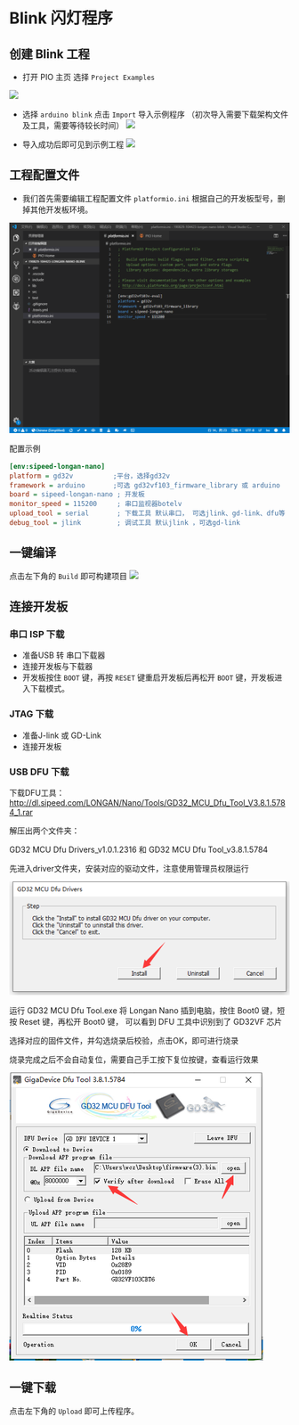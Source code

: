 Blink 闪灯程序
=====

## 创建 Blink 工程

* 打开 PIO 主页 选择 `Project Examples`

![](http://blog.sipeed.com/wp-content/uploads/2019/04/d977e844490e6ccc4625f701883a29f5.png)

* 选择 `arduino blink` 点击 `Import` 导入示例程序 （初次导入需要下载架构文件及工具，需要等待较长时间）
![](http://blog.sipeed.com/wp-content/uploads/2019/04/82943a6b74077e6210e2d9421cb5438f.png)

* 导入成功后即可见到示例工程
![](http://blog.sipeed.com/wp-content/uploads/2019/04/1262373ca7b0b483e30dac1124adaabf.png)

## 工程配置文件


* 我们首先需要编辑工程配置文件 `platformio.ini` 根据自己的开发板型号，删掉其他开发板环境。

![](assets/../../../assets/pio_ini_cfg.png)

配置示例
```ini
[env:sipeed-longan-nano]
platform = gd32v          ;平台，选择gd32v
framework = arduino       ;可选 gd32vf103_firmware_library 或 arduino
board = sipeed-longan-nano ; 开发板
monitor_speed = 115200     ; 串口监视器botelv
upload_tool = serial       ; 下载工具 默认串口， 可选jlink、gd-link、dfu等
debug_tool = jlink         ; 调试工具 默认jlink ，可选gd-link
```

## 一键编译

点击左下角的 `Build` 即可构建项目
![](http://blog.sipeed.com/wp-content/uploads/2019/04/a826bb03ebfe5226fa3bcc336179e763.png)

## 连接开发板
### 串口 ISP 下载
* 准备USB 转 串口下载器
* 连接开发板与下载器
* 开发板按住 `BOOT` 键，再按 `RESET` 键重启开发板后再松开 `BOOT` 键，开发板进入下载模式。

### JTAG 下载
* 准备J-link 或 GD-Link 
* 连接开发板

### USB DFU 下载
下载DFU工具：http://dl.sipeed.com/LONGAN/Nano/Tools/GD32_MCU_Dfu_Tool_V3.8.1.5784_1.rar

解压出两个文件夹：

GD32 MCU Dfu Drivers_v1.0.1.2316  和 GD32 MCU Dfu Tool_v3.8.1.5784

先进入driver文件夹，安装对应的驱动文件，注意使用管理员权限运行

![](assets/how_to_install_dfu.png)

运行 GD32 MCU Dfu Tool.exe 
将 Longan Nano 插到电脑，按住 Boot0 键，短按 Reset 键，再松开 Boot0 键，
可以看到 DFU 工具中识别到了 GD32VF 芯片

选择对应的固件文件，并勾选烧录后校验，点击OK，即可进行烧录

烧录完成之后不会自动复位，需要自己手工按下复位按键，查看运行效果

![](assets/how_to_use_dfu.png)

## 一键下载

点击左下角的 `Upload` 即可上传程序。

